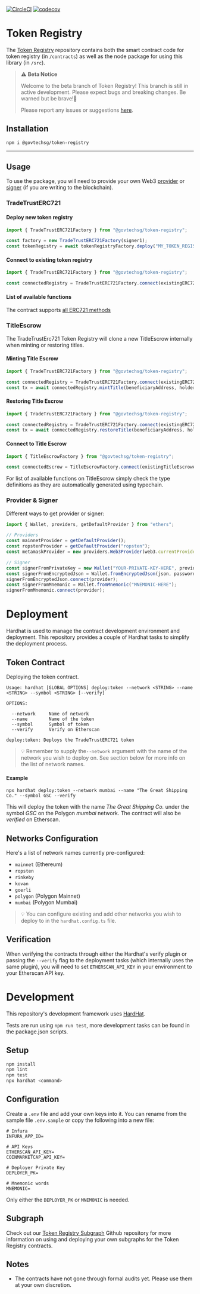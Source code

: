 [![CircleCI](https://circleci.com/gh/Open-Attestation/token-registry/tree/master.svg?style=svg)](https://circleci.com/gh/Open-Attestation/token-registry/tree/master)
[![codecov](https://codecov.io/gh/Open-Attestation/token-registry/branch/master/graph/badge.svg?token=Y4R9SWXATG)](https://codecov.io/gh/Open-Attestation/token-registry)

# Token Registry

The [Token Registry](https://github.com/Open-Attestation/token-registry) repository contains both the smart contract code for token registry (in `/contracts`) as well as the node package for using this library (in `/src`).

> ⚠️ **Beta Notice**
>
> Welcome to the beta branch of Token Registry! This branch is still in active development. Please expect bugs and breaking changes. Be warned but be brave!💪 
> 
> Please report any issues or suggestions [here](https://github.com/Open-Attestation/token-registry/issues).

## Installation

```sh
npm i @govtechsg/token-registry
```

---

## Usage

To use the package, you will need to provide your own Web3 [provider](https://docs.ethers.io/v5/api/providers/api-providers/) or [signer](https://docs.ethers.io/v5/api/signer/#Wallet) (if you are writing to the blockchain).

### TradeTrustERC721

#### Deploy new token registry

```ts
import { TradeTrustERC721Factory } from "@govtechsg/token-registry";

const factory = new TradeTrustERC721Factory(signer1);
const tokenRegistry = await tokenRegistryFactory.deploy("MY_TOKEN_REGISTRY", "TKN");
```

#### Connect to existing token registry

```ts
import { TradeTrustERC721Factory } from "@govtechsg/token-registry";

const connectedRegistry = TradeTrustERC721Factory.connect(existingERC721Address, signer1);
```

#### List of available functions

The contract supports [all ERC721 methods](http://erc721.org/)

### TitleEscrow

The TradeTrustErc721 Token Registry will clone a new TitleEscrow internally when minting or restoring titles.

#### Minting Title Escrow

```ts
import { TradeTrustERC721Factory } from "@govtechsg/token-registry";

const connectedRegistry = TradeTrustERC721Factory.connect(existingERC721Address, signer);
const tx = await connectedRegistry.mintTitle(beneficiaryAddress, holderAddress, tokenId);
```

#### Restoring Title Escrow

```ts
import { TradeTrustERC721Factory } from "@govtechsg/token-registry";

const connectedRegistry = TradeTrustERC721Factory.connect(existingERC721Address, signer);
const tx = await connectedRegistry.restoreTitle(beneficiaryAddress, holderAddress, existingTokenId);
```

#### Connect to Title Escrow

```ts
import { TitleEscrowFactory } from "@govtechsg/token-registry";

const connectedEscrow = TitleEscrowFactory.connect(existingTitleEscrowAddress, signer1);
```

For list of available functions on TitleEscrow simply check the type definitions as they are automatically generated using typechain.

### Provider & Signer

Different ways to get provider or signer:

```ts
import { Wallet, providers, getDefaultProvider } from "ethers";

// Providers
const mainnetProvider = getDefaultProvider();
const ropstenProvider = getDefaultProvider("ropsten");
const metamaskProvider = new providers.Web3Provider(web3.currentProvider); // Will change network automatically

// Signer
const signerFromPrivateKey = new Wallet("YOUR-PRIVATE-KEY-HERE", provider);
const signerFromEncryptedJson = Wallet.fromEncryptedJson(json, password);
signerFromEncryptedJson.connect(provider);
const signerFromMnemonic = Wallet.fromMnemonic("MNEMONIC-HERE");
signerFromMnemonic.connect(provider);
```

# Deployment
Hardhat is used to manage the contract development environment and deployment.
This repository provides a couple of Hardhat tasks to simplify the deployment process.

## Token Contract
Deploying the token contract.
```
Usage: hardhat [GLOBAL OPTIONS] deploy:token --network <STRING> --name <STRING> --symbol <STRING> [--verify]

OPTIONS:

  --network     Name of network
  --name    	Name of the token
  --symbol  	Symbol of token
  --verify  	Verify on Etherscan
  
deploy:token: Deploys the TradeTrustERC721 token  
```

> 💡 Remember to supply the`--network` argument with the name of the network you wish to deploy on. 
> See section below for more info on the list of network names.

#### Example
```
npx hardhat deploy:token --network mumbai --name "The Great Shipping Co." --symbol GSC --verify
```
This will deploy the token with the name _The Great Shipping Co._ under the symbol _GSC_ on the Polygon _mumbai_ network.
The contract will also be _verified_ on Etherscan.

## Networks Configuration
Here's a list of network names currently pre-configured:
 * `mainnet` (Ethereum)
 * `ropsten`
 * `rinkeby`
 * `kovan`
 * `goerli`
 * `polygon` (Polygon Mainnet)
 * `mumbai` (Polygon Mumbai)

> 💡 You can configure existing and add other networks you wish to deploy to in the `hardhat.config.ts` file.

## Verification
When verifying the contracts through either the Hardhat's verify plugin or passing the `--verify` flag to the deployment tasks (which internally uses the same plugin), you will need to set `ETHERSCAN_API_KEY` in your environment to your Etherscan API key.

# Development
This repository's development framework uses [HardHat](https://hardhat.org/getting-started/).

Tests are run using `npm run test`, more development tasks can be found in the package.json scripts.

## Setup

```sh
npm install
npm lint
npm test
npx hardhat <command>
```

## Configuration
Create a `.env` file and add your own keys into it. You can rename from the sample file `.env.sample` or copy the following into a new file:
```
# Infura
INFURA_APP_ID=

# API Keys
ETHERSCAN_API_KEY=
COINMARKETCAP_API_KEY=

# Deployer Private Key
DEPLOYER_PK=

# Mnemonic words
MNEMONIC=
```

Only either the `DEPLOYER_PK` or `MNEMONIC` is needed. 

## Subgraph
Check out our [Token Registry Subgraph](https://github.com/Open-Attestation/token-registry-subgraph) Github repository for more information on using and deploying your own subgraphs for the Token Registry contracts.

## Notes
* The contracts have not gone through formal audits yet. Please use them at your own discretion.
